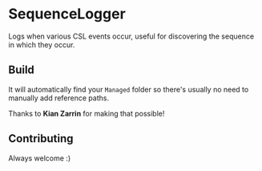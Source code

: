 # SequenceLogger

Logs when various CSL events occur, useful for discovering the sequence in which they occur.

## Build

It will automatically find your `Managed` folder so there's usually no need to manually add reference paths.

Thanks to **Kian Zarrin** for making that possible!

## Contributing

Always welcome :)
